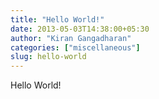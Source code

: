 ```yaml
---
title: "Hello World!"
date: 2013-05-03T14:38:00+05:30
author: "Kiran Gangadharan"
categories: ["miscellaneous"]
slug: hello-world
---
```


Hello World!
